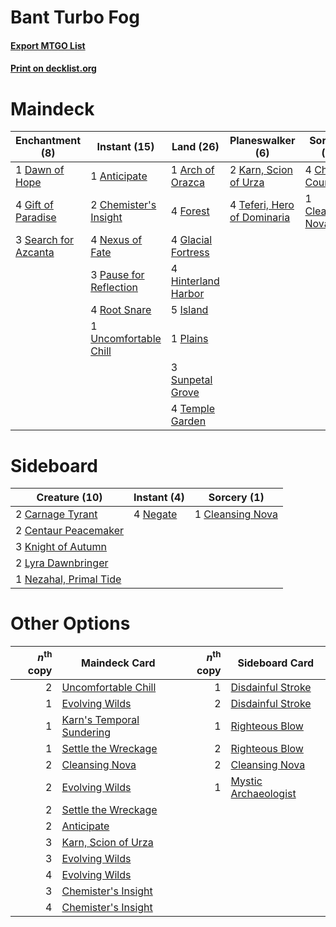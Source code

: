 # Bant Turbo Fog

#### [Export MTGO List](../collection/Bant%20Turbo%20Fog/Bant%20Turbo%20Fog.txt)
#### [Print on decklist.org](http://decklist.org/?deckmain=1%09Anticipate%0A1%09Arch%20of%20Orazca%0A4%09Chart%20a%20Course%0A2%09Chemister's%20Insight%0A1%09Cleansing%20Nova%0A1%09Dawn%20of%20Hope%0A4%09Forest%0A4%09Gift%20of%20Paradise%0A4%09Glacial%20Fortress%0A4%09Hinterland%20Harbor%0A5%09Island%0A2%09Karn,%20Scion%20of%20Urza%0A4%09Nexus%20of%20Fate%0A3%09Pause%20for%20Reflection%0A1%09Plains%0A4%09Root%20Snare%0A3%09Search%20for%20Azcanta%0A3%09Sunpetal%20Grove%0A4%09Teferi,%20Hero%20of%20Dominaria%0A4%09Temple%20Garden%0A1%09Uncomfortable%20Chill&deckside=2%09Carnage%20Tyrant%0A2%09Centaur%20Peacemaker%0A1%09Cleansing%20Nova%0A3%09Knight%20of%20Autumn%0A2%09Lyra%20Dawnbringer%0A4%09Negate%0A1%09Nezahal,%20Primal%20Tide)
# Maindeck

|                                        Enchantment (8)                                        |                                          Instant (15)                                           |                                          Land (26)                                           |                                           Planeswalker (6)                                           |                                        Sorcery (5)                                        |
|-----------------------------------------------------------------------------------------------|-------------------------------------------------------------------------------------------------|----------------------------------------------------------------------------------------------|------------------------------------------------------------------------------------------------------|-------------------------------------------------------------------------------------------|
|1 [Dawn of Hope](http://gatherer.wizards.com/Pages/Card/Details.aspx?multiverseid=452758)      |1 [Anticipate](http://gatherer.wizards.com/Pages/Card/Details.aspx?multiverseid=447180)          |1 [Arch of Orazca](http://gatherer.wizards.com/Pages/Card/Details.aspx?multiverseid=439849)   |2 [Karn, Scion of Urza](http://gatherer.wizards.com/Pages/Card/Details.aspx?multiverseid=442889)      |4 [Chart a Course](http://gatherer.wizards.com/Pages/Card/Details.aspx?multiverseid=435200)|
|4 [Gift of Paradise](http://gatherer.wizards.com/Pages/Card/Details.aspx?multiverseid=447320)  |2 [Chemister's Insight](http://gatherer.wizards.com/Pages/Card/Details.aspx?multiverseid=452782) |4 [Forest](http://gatherer.wizards.com/Pages/Card/Details.aspx?multiverseid=439605)           |4 [Teferi, Hero of Dominaria](http://gatherer.wizards.com/Pages/Card/Details.aspx?multiverseid=443095)|1 [Cleansing Nova](http://gatherer.wizards.com/Pages/Card/Details.aspx?multiverseid=447145)|
|3 [Search for Azcanta](http://gatherer.wizards.com/Pages/Card/Details.aspx?multiverseid=435226)|4 [Nexus of Fate](http://gatherer.wizards.com/Pages/Card/Details.aspx?multiverseid=450253)       |4 [Glacial Fortress](http://gatherer.wizards.com/Pages/Card/Details.aspx?multiverseid=435416) |                                                                                                      |                                                                                           |
|                                                                                               |3 [Pause for Reflection](http://gatherer.wizards.com/Pages/Card/Details.aspx?multiverseid=452890)|4 [Hinterland Harbor](http://gatherer.wizards.com/Pages/Card/Details.aspx?multiverseid=241988)|                                                                                                      |                                                                                           |
|                                                                                               |4 [Root Snare](http://gatherer.wizards.com/Pages/Card/Details.aspx?multiverseid=447335)          |5 [Island](http://gatherer.wizards.com/Pages/Card/Details.aspx?multiverseid=439602)           |                                                                                                      |                                                                                           |
|                                                                                               |1 [Uncomfortable Chill](http://gatherer.wizards.com/Pages/Card/Details.aspx?multiverseid=447218) |1 [Plains](http://gatherer.wizards.com/Pages/Card/Details.aspx?multiverseid=439601)           |                                                                                                      |                                                                                           |
|                                                                                               |                                                                                                 |3 [Sunpetal Grove](http://gatherer.wizards.com/Pages/Card/Details.aspx?multiverseid=420946)   |                                                                                                      |                                                                                           |
|                                                                                               |                                                                                                 |4 [Temple Garden](http://gatherer.wizards.com/Pages/Card/Details.aspx?multiverseid=405112)    |                                                                                                      |                                                                                           |


# Sideboard

|                                          Creature (10)                                          |                                    Instant (4)                                    |                                        Sorcery (1)                                        |
|-------------------------------------------------------------------------------------------------|-----------------------------------------------------------------------------------|-------------------------------------------------------------------------------------------|
|2 [Carnage Tyrant](http://gatherer.wizards.com/Pages/Card/Details.aspx?multiverseid=435334)      |4 [Negate](http://gatherer.wizards.com/Pages/Card/Details.aspx?multiverseid=447135)|1 [Cleansing Nova](http://gatherer.wizards.com/Pages/Card/Details.aspx?multiverseid=447145)|
|2 [Centaur Peacemaker](http://gatherer.wizards.com/Pages/Card/Details.aspx?multiverseid=452908)  |                                                                                   |                                                                                           |
|3 [Knight of Autumn](http://gatherer.wizards.com/Pages/Card/Details.aspx?multiverseid=452933)    |                                                                                   |                                                                                           |
|2 [Lyra Dawnbringer](http://gatherer.wizards.com/Pages/Card/Details.aspx?multiverseid=442914)    |                                                                                   |                                                                                           |
|1 [Nezahal, Primal Tide](http://gatherer.wizards.com/Pages/Card/Details.aspx?multiverseid=439702)|                                                                                   |                                                                                           |


# Other Options

|*n*<sup>th</sup> copy|                                           Maindeck Card                                            |*n*<sup>th</sup> copy|                                        Sideboard Card                                         |
|--------------------:|----------------------------------------------------------------------------------------------------|--------------------:|-----------------------------------------------------------------------------------------------|
|                    2|[Uncomfortable Chill](http://gatherer.wizards.com/Pages/Card/Details.aspx?multiverseid=447218)      |                    1|[Disdainful Stroke](http://gatherer.wizards.com/Pages/Card/Details.aspx?multiverseid=446776)   |
|                    1|[Evolving Wilds](http://gatherer.wizards.com/Pages/Card/Details.aspx?multiverseid=397871)           |                    2|[Disdainful Stroke](http://gatherer.wizards.com/Pages/Card/Details.aspx?multiverseid=446776)   |
|                    1|[Karn's Temporal Sundering](http://gatherer.wizards.com/Pages/Card/Details.aspx?multiverseid=442943)|                    1|[Righteous Blow](http://gatherer.wizards.com/Pages/Card/Details.aspx?multiverseid=452773)      |
|                    1|[Settle the Wreckage](http://gatherer.wizards.com/Pages/Card/Details.aspx?multiverseid=435186)      |                    2|[Righteous Blow](http://gatherer.wizards.com/Pages/Card/Details.aspx?multiverseid=452773)      |
|                    2|[Cleansing Nova](http://gatherer.wizards.com/Pages/Card/Details.aspx?multiverseid=447145)           |                    2|[Cleansing Nova](http://gatherer.wizards.com/Pages/Card/Details.aspx?multiverseid=447145)      |
|                    2|[Evolving Wilds](http://gatherer.wizards.com/Pages/Card/Details.aspx?multiverseid=397871)           |                    1|[Mystic Archaeologist](http://gatherer.wizards.com/Pages/Card/Details.aspx?multiverseid=447199)|
|                    2|[Settle the Wreckage](http://gatherer.wizards.com/Pages/Card/Details.aspx?multiverseid=435186)      |                     |                                                                                               |
|                    2|[Anticipate](http://gatherer.wizards.com/Pages/Card/Details.aspx?multiverseid=447180)               |                     |                                                                                               |
|                    3|[Karn, Scion of Urza](http://gatherer.wizards.com/Pages/Card/Details.aspx?multiverseid=442889)      |                     |                                                                                               |
|                    3|[Evolving Wilds](http://gatherer.wizards.com/Pages/Card/Details.aspx?multiverseid=397871)           |                     |                                                                                               |
|                    4|[Evolving Wilds](http://gatherer.wizards.com/Pages/Card/Details.aspx?multiverseid=397871)           |                     |                                                                                               |
|                    3|[Chemister's Insight](http://gatherer.wizards.com/Pages/Card/Details.aspx?multiverseid=452782)      |                     |                                                                                               |
|                    4|[Chemister's Insight](http://gatherer.wizards.com/Pages/Card/Details.aspx?multiverseid=452782)      |                     |                                                                                               |

